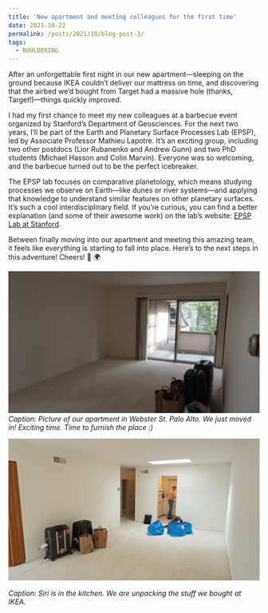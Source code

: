 ```yaml
---
title: 'New apartment and meeting colleagues for the first time'
date: 2021-10-22
permalink: /posts/2021/10/blog-post-3/
tags:
  - BOULDERING
---
```


After an unforgettable first night in our new apartment—sleeping on the ground because IKEA couldn’t deliver our mattress on time, and discovering that the airbed we’d bought from Target had a massive hole (thanks, Target!)—things quickly improved.

I had my first chance to meet my new colleagues at a barbecue event organized by Stanford’s Department of Geosciences. For the next two years, I’ll be part of the Earth and Planetary Surface Processes Lab (EPSP), led by Associate Professor Mathieu Lapotre. It’s an exciting group, including two other postdocs (Lior Rubanenko and Andrew Gunn) and two PhD students (Michael Hasson and Colin Marvin). Everyone was so welcoming, and the barbecue turned out to be the perfect icebreaker.

The EPSP lab focuses on comparative planetology, which means studying processes we observe on Earth—like dunes or river systems—and applying that knowledge to understand similar features on other planetary surfaces. It’s such a cool interdisciplinary field. If you’re curious, you can find a better explanation (and some of their awesome work) on the lab’s website: [EPSP Lab at Stanford](https://epsp.stanford.edu/).

Between finally moving into our apartment and meeting this amazing team, it feels like everything is starting to fall into place. Here’s to the next steps in this adventure! Cheers! 🍔 🌍

![Flat picture 1](/images/blog-entry-3-picture1.jpg)
*Caption: Picture of our apartment in Webster St. Palo Alto. We just moved in! Exciting time. Time to furnish the place :)*

![Flat picture 2](/images/blog-entry-3-picture2.jpg)

*Caption: Siri is in the kitchen. We are unpacking the stuff we bought at IKEA.*

